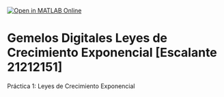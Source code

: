 [![Open in MATLAB Online](https://www.mathworks.com/images/responsive/global/open-in-matlab-online.svg)](https://matlab.mathworks.com/open/github/v1?repo=dianaivanaescalanteesquivel/Gemelos-Digitales-Leyes-de-Crecimiento-Exponencial-Escalante-21212151-)
# Gemelos Digitales Leyes de Crecimiento Exponencial [Escalante 21212151]
Práctica 1: Leyes de Crecimiento Exponencial
